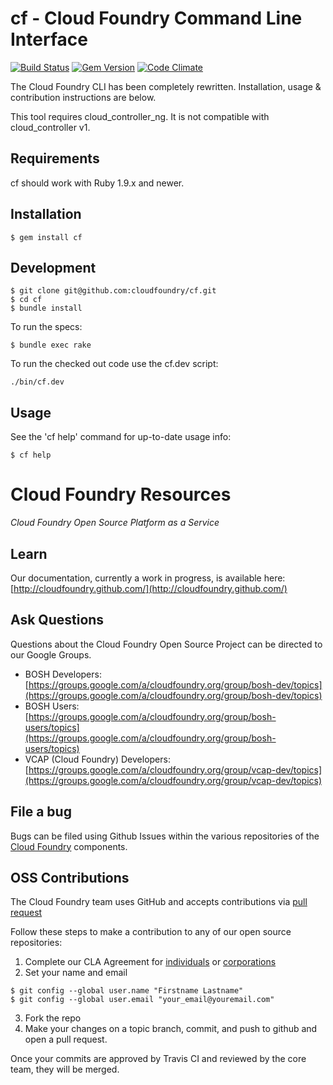 # cf - Cloud Foundry Command Line Interface

[![Build Status](https://travis-ci.org/X-Plat/cf.png)](https://travis-ci.org/cloudfoundry/cf)
[![Gem Version](https://badge.fury.io/rb/cf.png)](http://badge.fury.io/rb/cf) 
[![Code Climate](https://codeclimate.com/github/cloudfoundry/cf.png)](https://codeclimate.com/github/cloudfoundry/cf)

The Cloud Foundry CLI has been completely rewritten. Installation, usage & contribution instructions are below.

This tool requires cloud_controller_ng. It is not compatible with cloud_controller v1.

## Requirements

cf should work with Ruby 1.9.x and newer.

## Installation

```
$ gem install cf
```

## Development

```
$ git clone git@github.com:cloudfoundry/cf.git
$ cd cf
$ bundle install
```

To run the specs:

```
$ bundle exec rake
```

To run the checked out code use the cf.dev script:

```
./bin/cf.dev 
```

## Usage
See the 'cf help' command for up-to-date usage info:

```
$ cf help
```

# Cloud Foundry Resources #

_Cloud Foundry Open Source Platform as a Service_

## Learn

Our documentation, currently a work in progress, is available here: [http://cloudfoundry.github.com/](http://cloudfoundry.github.com/)

## Ask Questions

Questions about the Cloud Foundry Open Source Project can be directed to our Google Groups.

* BOSH Developers: [https://groups.google.com/a/cloudfoundry.org/group/bosh-dev/topics](https://groups.google.com/a/cloudfoundry.org/group/bosh-dev/topics)
* BOSH Users:[https://groups.google.com/a/cloudfoundry.org/group/bosh-users/topics](https://groups.google.com/a/cloudfoundry.org/group/bosh-users/topics)
* VCAP (Cloud Foundry) Developers: [https://groups.google.com/a/cloudfoundry.org/group/vcap-dev/topics](https://groups.google.com/a/cloudfoundry.org/group/vcap-dev/topics)

## File a bug

Bugs can be filed using Github Issues within the various repositories of the [Cloud Foundry](http://github.com/cloudfoundry) components.

## OSS Contributions

The Cloud Foundry team uses GitHub and accepts contributions via [pull request](https://help.github.com/articles/using-pull-requests)

Follow these steps to make a contribution to any of our open source repositories:

1. Complete our CLA Agreement for [individuals](http://www.cloudfoundry.org/individualcontribution.pdf) or [corporations](http://www.cloudfoundry.org/corpcontribution.pdf)
2. Set your name and email

```
$ git config --global user.name "Firstname Lastname"
$ git config --global user.email "your_email@youremail.com"
```

3. Fork the repo
4. Make your changes on a topic branch, commit, and push to github and open a pull request.

Once your commits are approved by Travis CI and reviewed by the core team, they will be merged.
